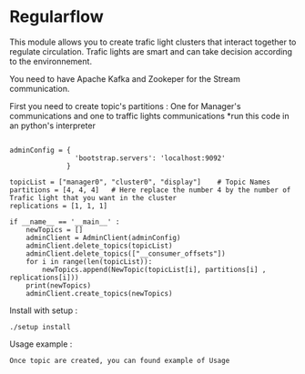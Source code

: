Regularflow
========================================================

This module allows you to create trafic light clusters that interact together to regulate circulation.
Trafic lights are smart and can take decision according to the environnement.

You need to have Apache Kafka and Zookeper for the Stream communication.

First you need to create topic's partitions : One for Manager's communications and one to traffic lights communications
*run this code in an python's interpreter

```from confluent_kafka.admin import AdminClient, NewTopic

adminConfig = {
                'bootstrap.servers': 'localhost:9092'
              }

topicList = ["manager0", "cluster0", "display"]    # Topic Names
partitions = [4, 4, 4]   # Here replace the number 4 by the number of Trafic light that you want in the cluster
replications = [1, 1, 1]

if __name__ == '__main__' :
    newTopics = []
    adminClient = AdminClient(adminConfig)
    adminClient.delete_topics(topicList)
    adminClient.delete_topics(["__consumer_offsets"])
    for i in range(len(topicList)):
        newTopics.append(NewTopic(topicList[i], partitions[i] , replications[i]))
    print(newTopics)
    adminClient.create_topics(newTopics)

```

Install with setup :

    ./setup install

Usage example :

    Once topic are created, you can found example of Usage 

